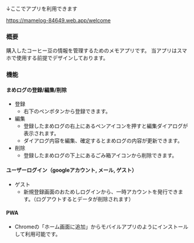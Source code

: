 ↓ここでアプリを利用できます

https://mamelog-84649.web.app/welcome

### 概要
購入したコーヒー豆の情報を管理するためのメモアプリです。
当アプリはスマホで使用する前提でデザインしております。

### 機能
#### まめログの登録/編集/削除
- 登録
  - 右下のペンボタンから登録できます。
- 編集
  - 登録したまめログの右上にあるペンアイコンを押すと編集ダイアログが表示されます。
  - ダイアログ内容を編集、確定するとまめログの内容が更新できます。
- 削除
  - 登録したまめログの下上にあるごみ箱アイコンから削除できます。
#### ユーザーログイン（googleアカウント, メール, ゲスト）
- ゲスト
  - 新規登録画面のおためしログインから、一時アカウントを発行できます。（ログアウトするとデータが削除されます）
#### PWA
- Chromeの「ホーム画面に追加」からモバイルアプリのようにインストールして利用可能です。
